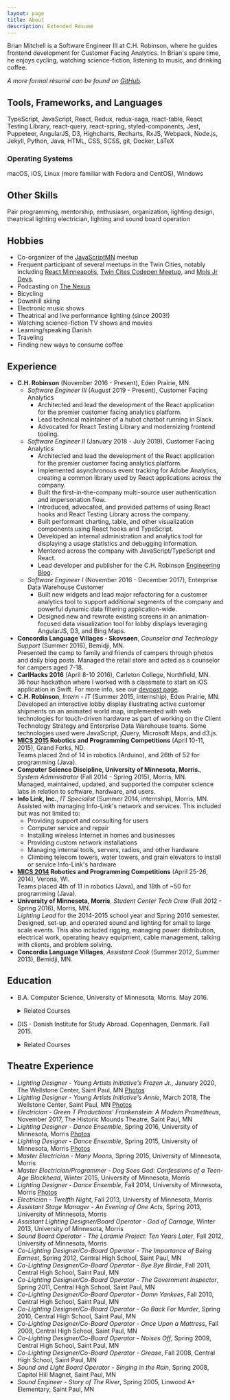 ```yaml
---
layout: page
title: About
description: Extended Résumé
---
```


Brian Mitchell is a Software Engineer III at C.H. Robinson, where he guides
frontend development for Customer Facing Analytics. In Brian's spare time, he
enjoys cycling, watching science-fiction, listening to music, and drinking coffee.

_A more formal résumé can be found on [GitHub](https://github.com/BrianMitchL/resume/raw/master/resume.pdf)._

## Tools, Frameworks, and Languages

TypeScript, JavaScript, React, Redux, redux-saga, react-table, React Testing Library, react-query, react-spring, styled-components, Jest, Puppeteer, AngularJS, D3, Highcharts, Recharts, RxJS, Webpack, Node.js, Jekyll, Python, Java, HTML, CSS, SCSS, git, Docker, <span class="latex">L<span class='sup'>a</span>T<span class='sub'>e</span>X</span>

### Operating Systems

macOS, iOS, Linux (more familiar with Fedora and CentOS), Windows

## Other Skills

Pair programming, mentorship, enthusiasm, organization, lighting design, theatrical lighting electrician, lighting and sound board operation

## Hobbies

- Co-organizer of the [JavaScriptMN](https://www.meetup.com/JavaScriptMN/) meetup
- Frequent participant of several meetups in the Twin Cities, notably including
  [React Minneapolis](https://www.meetup.com/React-Minneapolis-Meetup/),
  [Twin Cites Codepen Meetup](https://www.codepenmeetup.com), and
  [Mpls Jr Devs](https://mplsjrdevs.com).
- Podcasting on [The Nexus](http://thenexus.tv)
- Bicycling
- Downhill skiing
- Electronic music shows
- Theatrical and live performance lighting (since 2003!)
- Watching science-fiction TV shows and movies
- Learning/speaking Danish
- Traveling
- Finding new ways to consume coffee

## Experience

- **C.H. Robinson** (November 2016 - Present), Eden Prairie, MN.
  - _Software Engineer III_ (August 2019 - Present), Customer Facing Analytics
    - Architected and lead the development of the React application for the
      premier customer facing analytics platform.
    - Lead technical maintainer of a hubot chatbot running in Slack.
    - Advocated for React Testing Library and modernizing frontend tooling.
  - _Software Engineer II_ (January 2018 - July 2019), Customer Facing Analytics
    - Architected and lead the development of the React application for the
      premier customer facing analytics platform.
    - Implemented asynchronous event tracking for Adobe Analytics, creating a
      common library used by React applications across the company.
    - Built the first-in-the-company multi-source user authentication and
      impersonation flow.
    - Introduced, advocated, and provided patterns of using React hooks and
      React Testing Library across the company.
    - Built performant charting, table, and other visualization components
      using React hooks and TypeScript.
    - Developed an internal administration and analytics tool for displaying a usage statistics and debugging information.
    - Mentored across the company with JavaScript/TypeScript and React.
    - Lead developer and publisher for the C.H. Robinson [Engineering Blog](https://engineering.chrobinson.com).
  - _Software Engineer I_ (November 2016 - December 2017), Enterprise Data Warehouse Customer
    - Built new widgets and lead major refactoring for a customer analytics tool to support additional segments of the company and powerful dynamic data filtering application-wide.
    - Designed new and rewrote existing screens in an animation-focused data visualization tool for lobby displays leveraging AngularJS, D3, and Bing Maps.
- **Concordia Language Villages - Skovsøen**, _Counselor and Technology Support_ (Summer 2016), Bemidji, MN.\
  Presented the camp to family and friends of campers through photos and daily blog posts. Managed the retail store and acted as a counselor for campers aged 7-18.
- **CarlHacks 2016** (April 8-10 2016), Carleton College, Northfield, MN.\
  36 hour hackathon where I worked with a classmate to start an iOS application in Swift. For more info, see our [devpost page](https://devpost.com/software/bpm).
- **C.H. Robinson**, _Intern - IT_ (Summer 2015, internship), Eden Prairie, MN.\
  Developed an interactive lobby display illustrating active customer shipments on an animated world map, implemented with web technologies for touch-driven hardware as part of working on the Client Technology Strategy and Enterprise Data Warehouse teams. Some technologies used were JavaScript, jQuery, Microsoft Maps, and d3.js.
- **[MICS 2015](https://www.micsymposium.org/mics2015/) Robotics and Programming Competitions** (April 10-11, 2015), Grand Forks, ND.\
  Teams placed 2nd of 14 in robotics (Arduino), and 26th of 52 for programming (Java).
- **Computer Science Discipline, University of Minnesota, Morris.**, _System Administrator_ (Fall 2014 - Spring 2015), Morris, MN.\
  Managed, maintained, updated, and supported the computer science labs in relation to software, hardware, and users.
- **Info Link, Inc.**, _IT Specialist_ (Summer 2014, internship), Morris, MN.\
  Assisted with managing Info-Link's network and services. This included but was not limited to:
  - Providing support and consulting for users
  - Computer service and repair
  - Installing wireless Internet in homes and businesses
  - Providing custom network installations
  - Managing internal tools, servers, radios, and other hardware
  - Climbing telecom towers, water towers, and grain elevators to install or service Info-Link's hardware
- **[MICS 2014](http://www.micsymposium.org/mics2014/) Robotics and Programming Competitions** (April 25-26, 2014), Verona, WI.\
  Teams placed 4th of 11 in robotics (Java), and 18th of ~50 for programming (Java).
- **University of Minnesota, Morris**, _Student Center Tech Crew_ (Fall 2012 - Spring 2016), Morris, MN.\
  _Lighting Lead_ for the 2014-2015 school year and Spring 2016 semester.\
  Designed, set-up, and operated sound and lighting for small to large scale events. This also included rigging, managing power distribution, electrical work, operating heavy equipment, cable management, talking with clients, and problem solving.
- **Concordia Language Villages**, _Assistant Cook_ (Summer 2012, Summer 2013), Bemidji, MN.

## Education

- B.A. Computer Science, University of Minnesota, Morris. May 2016.

  <details>
  <summary>Related Courses</summary>

  - Network Administration Practicum with an Emphasis on Directory Services Directed Study (CSCI 4993)
  - Robotics (CSCI 4454)
  - Models of Computing Systems (CSCI 3401)
  - Human-Computer Interface Design (CSCI 4656)
  - Robotics Directed Study (x2) (CSCI 3993)
  - Software Design Directed Study (using MEAN Stack) (CSCI 4993)
  - Algorithms and Computability (CSCI 3501)
  - Software Design and Development (CSCI 3601)
  - Ethical and Social Implications of Technology (IS 1091)
  - Data Structures (CSCI 2101)
  - Foundations of Computer Science (CSCI 1302)
  - Digital Media Computation (CSCI 1201)

  </details>

- DIS - Danish Institute for Study Abroad. Copenhagen, Denmark. Fall 2015.
  <details>
  <summary>Related Courses</summary>

  - Artificial Intelligence
  - Sustainability in Northern Europe
  - Danish Language I&ndash;II

  </details>

## Theatre Experience

- _Lighting Designer_ - _Young Artists Initiative's Frozen Jr._, January 2020, The Wellstone Center, Saint Paul, MN [Photos](https://www.facebook.com/pg/youngartistsmn/photos/?tab=album&album_id=2788812927897660)
- _Lighting Designer_ - _Young Artists Initiative's Annie_, March 2018, The Wellstone Center, Saint Paul, MN [Photos](https://www.facebook.com/pg/youngartistsmn/photos/?tab=album&album_id=2328712980574326)
- _Electrician_ - _Green T Productions' Frankenstein: A Modern Prometheus_, November 2017, The Historic Mounds Theatre, Saint Paul, MN
- _Lighting Designer_ - _Dance Ensemble_, Spring 2016, University of Minnesota, Morris [Photos](https://flic.kr/s/aHskyhQRx3)
- _Lighting Designer_ - _Dance Ensemble_, Spring 2015, University of Minnesota, Morris [Photos](https://flic.kr/s/aHsk9VWDqc)
- _Master Electrician_ - _Many Moons_, Spring 2015, University of Minnesota, Morris
- _Master Electrician/Programmer_ - _Dog Sees God: Confessions of a Teen-Age Blockhead_, Winter 2015, University of Minnesota, Morris
- _Lighting Designer_ - _Dance Ensemble_, Fall 2014, University of Minnesota, Morris [Photos](https://flic.kr/s/aHsk6o7kgX)
- _Electrician_ - _Twelfth Night_, Fall 2013, University of Minnesota, Morris
- _Assistant Stage Manager_ - _An Evening of One Acts_, Spring 2013, University of Minnesota, Morris
- _Assistant Lighting Designer/Board Operator_ - _God of Carnage_, Winter 2013, University of Minnesota, Morris
- _Sound Board Operator_ - _The Laramie Project: Ten Years Later_, Fall 2012, University of Minnesota, Morris
- _Co-Lighting Designer/Co-Board Operator_ - _The Importance of Being Earnest_, Spring 2012, Central High School, Saint Paul, MN
- _Co-Lighting Designer/Co-Board Operator_ - _Bye Bye Birdie_, Fall 2011, Central High School, Saint Paul, MN
- _Co-Lighting Designer/Co-Board Operator_ - _The Government Inspector_, Spring 2011, Central High School, Saint Paul, MN
- _Co-Lighting Designer/Co-Board Operator_ - _Damn Yankees_, Fall 2010, Central High School, Saint Paul, MN
- _Co-Lighting Designer/Co-Board Operator_ - _Go Back For Murder_, Spring 2010, Central High School, Saint Paul, MN
- _Co-Lighting Designer/Co-Board Operator_ - _Once Upon a Mattress_, Fall 2009, Central High School, Saint Paul, MN
- _Co-Lighting Designer/Co-Board Operator_ - _Noises Off_, Spring 2009, Central High School, Saint Paul, MN
- _Co-Lighting Designer/Co-Board Operator_ - _Grease_, Fall 2008, Central High School, Saint Paul, MN
- _Sound and Light Board Operator_ - _Singing in the Rain_, Spring 2008, Capitol Hill Magnet, Saint Paul, MN
- _Sound Engineer_ - _Story of The River_, Spring 2005, Linwood A+ Elementary, Saint Paul, MN
